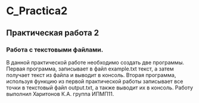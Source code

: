 # C_Practica2
## Практическая работа 2
### Работа с текстовыми файлами.
В данной практической работе необходимо создать две программы. 
Первая программа, записывает в файл example.txt текст, а затем получает текст из файла и выводит в консоль.
Вторая программа, используя функцию из первой практической работы записывает все точки в текстовый файл output.txt, а также выводит их в консоль. 
Работу выполнил Харитонов К.А. группа ИПМП11.
